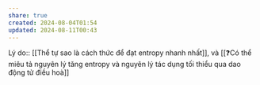 ```yaml
---
share: true
created: 2024-08-04T01:54
updated: 2024-08-11T00:43
---
```

Lý do:: [[Thể tự sao là cách thức để đạt entropy nhanh nhất]], và [[❓Có thể miêu tả nguyên lý tăng entropy và nguyên lý tác dụng tối thiểu qua dao động tử điều hoà]]